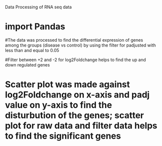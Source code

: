 Data Processing of RNA seq data
# import Pandas 

#The data was processed to find the differential expression of genes among the groups (disease vs control) by using the filter for padjusted with less than and equal to 0.05

#Filter between +2 and -2 for log2Foldchange helps to find the up and down regulated genes

# Scatter plot was made against log2Foldchange on x-axis and padj value on y-axis to find the disturbution of the genes; scatter plot for raw data and filter data helps to find the significant genes

